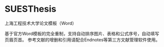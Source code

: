 # SUESThesis
上海工程技术大学论文模板（Word）

基于官方Word模板的完全重制，支持自动排序图片、表格和公式序号，自动填写页眉页首。
参考文献的增删和引用请配合Endnotes等第三方文献管理软件使用。
